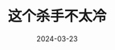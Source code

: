 ---
layout: page
title: 这个杀手不太冷
description: >
  不太能接受隐晦的恋童情节，枪战挺让人紧张的。总体来说，觉得排在这个位子过誉了，大概是因为是30年前的电影了…还有不得不吐槽一下这个什么鬼译名。
category: 电影
img: assets/img/movie/zhe_ge_sha_shou_bu_tai_leng.webp
star: 4
date: 2024-03-23
---